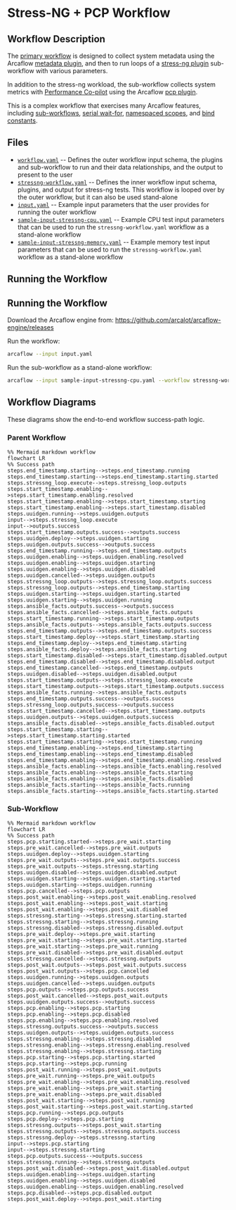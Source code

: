 # Stress-NG + PCP Workflow

## Workflow Description

The [primary workflow](workflow.yaml) is designed to collect system metadata using the
Arcaflow [metadata plugin](https://github.com/arcalot/arcaflow-plugin-metadata), and
then to run loops of a [stress-ng
plugin](https://github.com/arcalot/arcaflow-plugin-stressng) sub-workflow with various
parameters.

In addition to the stress-ng workload, the sub-workflow collects system metrics with
[Performance Co-pilot](https://pcp.io/) using the Arcaflow
[pcp plugin](https://github.com/arcalot/arcaflow-plugin-pcp).

This is a complex workflow that exercises many Arcaflow features, including
[sub-workflows](/basic-examples/sub-workflow-foreach),
[serial wait-for](/basic-examples/serial-wait_for),
[namespaced scopes](/basic-examples/namespaced-scopes),
and [bind constants](/basic-examples/bind-constants).

## Files

- [`workflow.yaml`](workflow.yaml) -- Defines the outer workflow input schema, the
plugins and sub-workflow to run and their data relationships, and the output to present
to the user
- [`stressng-workflow.yaml`](stressng-workflow.yaml) -- Defines the inner workflow input
schema, plugins, and output for stress-ng tests. This workflow is looped over by the
outer workflow, but it can also be used stand-alone
- [`input.yaml`](sample-input.yaml) -- Example input parameters that the user provides
for running the outer workflow
- [`sample-input-stressng-cpu.yaml`](sample-input-stressng-cpu.yaml) -- Example CPU test
input parameters that can be used to run the `stressng-workflow.yaml` workflow as a
stand-alone workflow
- [`sample-input-stressng-memory.yaml`](sample-input-stressng-memory.yaml) -- Example
memory test input parameters that can be used to run the `stressng-workflow.yaml`
workflow as a stand-alone workflow
                     
## Running the Workflow

## Running the Workflow

Download the Arcaflow engine from: https://github.com/arcalot/arcaflow-engine/releases
 
Run the workflow:
```bash
arcaflow --input input.yaml 
```

Run the sub-workflow as a stand-alone workflow:
```bash
arcaflow --input sample-input-stressng-cpu.yaml --workflow stressng-workflow.yaml
```

## Workflow Diagrams    
These diagrams show the end-to-end workflow success-path logic.

### Parent Workflow
```mermaid
%% Mermaid markdown workflow
flowchart LR
%% Success path
steps.end_timestamp.starting-->steps.end_timestamp.running
steps.end_timestamp.starting-->steps.end_timestamp.starting.started
steps.stressng_loop.execute-->steps.stressng_loop.outputs
steps.start_timestamp.enabling-->steps.start_timestamp.enabling.resolved
steps.start_timestamp.enabling-->steps.start_timestamp.starting
steps.start_timestamp.enabling-->steps.start_timestamp.disabled
steps.uuidgen.running-->steps.uuidgen.outputs
input-->steps.stressng_loop.execute
input-->outputs.success
steps.start_timestamp.outputs.success-->outputs.success
steps.uuidgen.deploy-->steps.uuidgen.starting
steps.uuidgen.outputs.success-->outputs.success
steps.end_timestamp.running-->steps.end_timestamp.outputs
steps.uuidgen.enabling-->steps.uuidgen.enabling.resolved
steps.uuidgen.enabling-->steps.uuidgen.starting
steps.uuidgen.enabling-->steps.uuidgen.disabled
steps.uuidgen.cancelled-->steps.uuidgen.outputs
steps.stressng_loop.outputs-->steps.stressng_loop.outputs.success
steps.stressng_loop.outputs-->steps.end_timestamp.starting
steps.uuidgen.starting-->steps.uuidgen.starting.started
steps.uuidgen.starting-->steps.uuidgen.running
steps.ansible_facts.outputs.success-->outputs.success
steps.ansible_facts.cancelled-->steps.ansible_facts.outputs
steps.start_timestamp.running-->steps.start_timestamp.outputs
steps.ansible_facts.outputs-->steps.ansible_facts.outputs.success
steps.end_timestamp.outputs-->steps.end_timestamp.outputs.success
steps.start_timestamp.deploy-->steps.start_timestamp.starting
steps.end_timestamp.deploy-->steps.end_timestamp.starting
steps.ansible_facts.deploy-->steps.ansible_facts.starting
steps.start_timestamp.disabled-->steps.start_timestamp.disabled.output
steps.end_timestamp.disabled-->steps.end_timestamp.disabled.output
steps.end_timestamp.cancelled-->steps.end_timestamp.outputs
steps.uuidgen.disabled-->steps.uuidgen.disabled.output
steps.start_timestamp.outputs-->steps.stressng_loop.execute
steps.start_timestamp.outputs-->steps.start_timestamp.outputs.success
steps.ansible_facts.running-->steps.ansible_facts.outputs
steps.end_timestamp.outputs.success-->outputs.success
steps.stressng_loop.outputs.success-->outputs.success
steps.start_timestamp.cancelled-->steps.start_timestamp.outputs
steps.uuidgen.outputs-->steps.uuidgen.outputs.success
steps.ansible_facts.disabled-->steps.ansible_facts.disabled.output
steps.start_timestamp.starting-->steps.start_timestamp.starting.started
steps.start_timestamp.starting-->steps.start_timestamp.running
steps.end_timestamp.enabling-->steps.end_timestamp.starting
steps.end_timestamp.enabling-->steps.end_timestamp.disabled
steps.end_timestamp.enabling-->steps.end_timestamp.enabling.resolved
steps.ansible_facts.enabling-->steps.ansible_facts.enabling.resolved
steps.ansible_facts.enabling-->steps.ansible_facts.starting
steps.ansible_facts.enabling-->steps.ansible_facts.disabled
steps.ansible_facts.starting-->steps.ansible_facts.running
steps.ansible_facts.starting-->steps.ansible_facts.starting.started
```

### Sub-Workflow
```mermaid
%% Mermaid markdown workflow
flowchart LR
%% Success path
steps.pcp.starting.started-->steps.pre_wait.starting
steps.pre_wait.cancelled-->steps.pre_wait.outputs
steps.uuidgen.deploy-->steps.uuidgen.starting
steps.pre_wait.outputs-->steps.pre_wait.outputs.success
steps.pre_wait.outputs-->steps.stressng.starting
steps.uuidgen.disabled-->steps.uuidgen.disabled.output
steps.uuidgen.starting-->steps.uuidgen.starting.started
steps.uuidgen.starting-->steps.uuidgen.running
steps.pcp.cancelled-->steps.pcp.outputs
steps.post_wait.enabling-->steps.post_wait.enabling.resolved
steps.post_wait.enabling-->steps.post_wait.starting
steps.post_wait.enabling-->steps.post_wait.disabled
steps.stressng.starting-->steps.stressng.starting.started
steps.stressng.starting-->steps.stressng.running
steps.stressng.disabled-->steps.stressng.disabled.output
steps.pre_wait.deploy-->steps.pre_wait.starting
steps.pre_wait.starting-->steps.pre_wait.starting.started
steps.pre_wait.starting-->steps.pre_wait.running
steps.pre_wait.disabled-->steps.pre_wait.disabled.output
steps.stressng.cancelled-->steps.stressng.outputs
steps.post_wait.outputs-->steps.post_wait.outputs.success
steps.post_wait.outputs-->steps.pcp.cancelled
steps.uuidgen.running-->steps.uuidgen.outputs
steps.uuidgen.cancelled-->steps.uuidgen.outputs
steps.pcp.outputs-->steps.pcp.outputs.success
steps.post_wait.cancelled-->steps.post_wait.outputs
steps.uuidgen.outputs.success-->outputs.success
steps.pcp.enabling-->steps.pcp.starting
steps.pcp.enabling-->steps.pcp.disabled
steps.pcp.enabling-->steps.pcp.enabling.resolved
steps.stressng.outputs.success-->outputs.success
steps.uuidgen.outputs-->steps.uuidgen.outputs.success
steps.stressng.enabling-->steps.stressng.disabled
steps.stressng.enabling-->steps.stressng.enabling.resolved
steps.stressng.enabling-->steps.stressng.starting
steps.pcp.starting-->steps.pcp.starting.started
steps.pcp.starting-->steps.pcp.running
steps.post_wait.running-->steps.post_wait.outputs
steps.pre_wait.running-->steps.pre_wait.outputs
steps.pre_wait.enabling-->steps.pre_wait.enabling.resolved
steps.pre_wait.enabling-->steps.pre_wait.starting
steps.pre_wait.enabling-->steps.pre_wait.disabled
steps.post_wait.starting-->steps.post_wait.running
steps.post_wait.starting-->steps.post_wait.starting.started
steps.pcp.running-->steps.pcp.outputs
steps.pcp.deploy-->steps.pcp.starting
steps.stressng.outputs-->steps.post_wait.starting
steps.stressng.outputs-->steps.stressng.outputs.success
steps.stressng.deploy-->steps.stressng.starting
input-->steps.pcp.starting
input-->steps.stressng.starting
steps.pcp.outputs.success-->outputs.success
steps.stressng.running-->steps.stressng.outputs
steps.post_wait.disabled-->steps.post_wait.disabled.output
steps.uuidgen.enabling-->steps.uuidgen.starting
steps.uuidgen.enabling-->steps.uuidgen.disabled
steps.uuidgen.enabling-->steps.uuidgen.enabling.resolved
steps.pcp.disabled-->steps.pcp.disabled.output
steps.post_wait.deploy-->steps.post_wait.starting
```